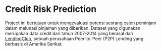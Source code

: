 # Credit Risk Prediction
Project ini bertujuan untuk mengevaluasi potensi seorang calon peminjam dalam melunasi pinjaman yang diberikan. Dataset yang digunakan merupakan data credit dari tahun 2007-2014 yang berasal dari [LendingClub](https://www.kaggle.com/datasets/devanshi23/loan-data-2007-2014), sebuah perusahaan Peer-to-Peer (P2P) Lending yang berbasis di Amerika Serikat.
